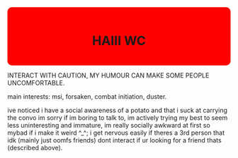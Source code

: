 <div style="background-color: red; padding: 20px; border-radius: 10px;">
  <h1 align="center">HAIII WC</h1>
</div>

INTERACT WITH CAUTION, MY HUMOUR CAN MAKE SOME PEOPLE UNCOMFORTABLE.

main interests: msi, forsaken, combat initiation, duster.


ive noticed i have a social awareness of a potato and that i suck at carrying the convo im sorry if im boring to talk to, im actively trying my best to seem less uninteresting and immature, im really socially awkward at first so mybad if i make it weird ^_^; i get nervous easily if theres a 3rd person that idk (mainly just oomfs friends) dont interact if ur looking for a friend thats (described above).
